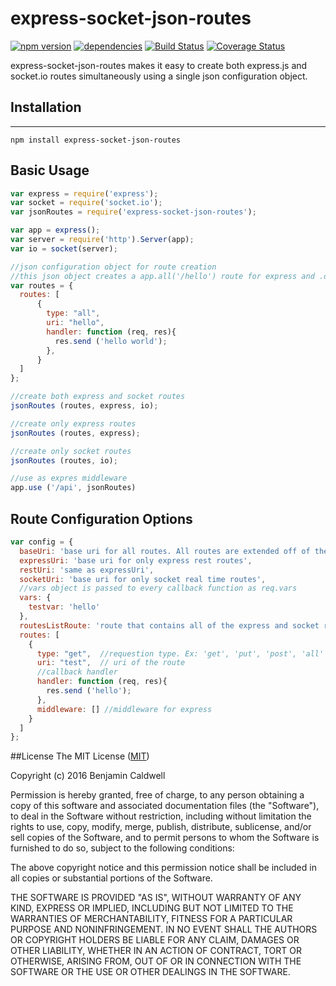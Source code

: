 # express-socket-json-routes
[![npm version](https://badge.fury.io/js/express-socket-json-routes.svg)](http://badge.fury.io/js/express-socket-json-routes)
[![dependencies](https://david-dm.org/benjamincaldwell/express-socket-json-routes.svg)](https://david-dm.org/benjamincaldwell/express-socket-json-routes.svg)
[![Build Status](https://travis-ci.org/benjamincaldwell/express-socket-json-routes.svg?branch=master)](https://travis-ci.org/benjamincaldwell/express-socket-json-routes)
[![Coverage Status](https://coveralls.io/repos/benjamincaldwell/express-socket-json-routes/badge.svg?branch=master&service=github)](https://coveralls.io/github/benjamincaldwell/express-socket-json-routes?branch=master)

express-socket-json-routes makes it easy to create both express.js and socket.io routes simultaneously using a single json configuration object.

## Installation

--------------------------------------------------------------------------------

```
npm install express-socket-json-routes
```

## Basic Usage

```javascript
var express = require('express');
var socket = require('socket.io');
var jsonRoutes = require('express-socket-json-routes');

var app = express();
var server = require('http').Server(app);
var io = socket(server);

//json configuration object for route creation
//this json object creates a app.all('/hello') route for express and .on('hello') route for socket.io
var routes = {
  routes: [
      {
        type: "all",
        uri: "hello",
        handler: function (req, res){
          res.send ('hello world');
        },
      }
  ]
};

//create both express and socket routes
jsonRoutes (routes, express, io);

//create only express routes
jsonRoutes (routes, express);

//create only socket routes
jsonRoutes (routes, io);

//use as expres middleware
app.use ('/api', jsonRoutes)
```

## Route Configuration Options

```javascript
var config = {
  baseUri: 'base uri for all routes. All routes are extended off of the base',
  expressUri: 'base uri for only express rest routes',
  restUri: 'same as expressUri',
  socketUri: 'base uri for only socket real time routes',
  //vars object is passed to every callback function as req.vars
  vars: {
    testvar: 'hello'
  },
  routesListRoute: 'route that contains all of the express and socket routes created. The default is /routes'
  routes: [
    {
      type: "get",  //requestion type. Ex: 'get', 'put', 'post', 'all'
      uri: "test",  // uri of the route
      //callback handler
      handler: function (req, res){
        res.send ('hello');
      },
      middleware: [] //middleware for express
    }
  ]
};
```

##License
The MIT License ([MIT](LICENSE))

Copyright (c) 2016 Benjamin Caldwell

Permission is hereby granted, free of charge, to any person obtaining a copy
of this software and associated documentation files (the "Software"), to deal
in the Software without restriction, including without limitation the rights
to use, copy, modify, merge, publish, distribute, sublicense, and/or sell
copies of the Software, and to permit persons to whom the Software is
furnished to do so, subject to the following conditions:

The above copyright notice and this permission notice shall be included in all
copies or substantial portions of the Software.

THE SOFTWARE IS PROVIDED "AS IS", WITHOUT WARRANTY OF ANY KIND, EXPRESS OR
IMPLIED, INCLUDING BUT NOT LIMITED TO THE WARRANTIES OF MERCHANTABILITY,
FITNESS FOR A PARTICULAR PURPOSE AND NONINFRINGEMENT. IN NO EVENT SHALL THE
AUTHORS OR COPYRIGHT HOLDERS BE LIABLE FOR ANY CLAIM, DAMAGES OR OTHER
LIABILITY, WHETHER IN AN ACTION OF CONTRACT, TORT OR OTHERWISE, ARISING FROM,
OUT OF OR IN CONNECTION WITH THE SOFTWARE OR THE USE OR OTHER DEALINGS IN THE
SOFTWARE.

